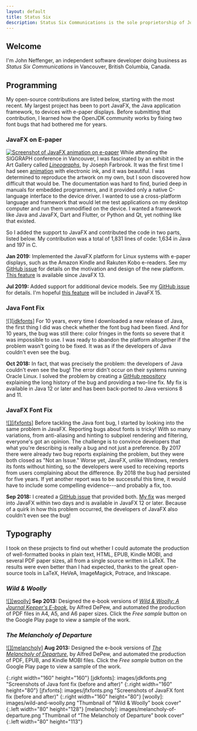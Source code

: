 ```yaml
---
layout: default
title: Status Six
description: Status Six Communications is the sole proprietorship of John Neffenger, an independent software developer in Vancouver BC.
---
```


## Welcome

I'm John Neffenger, an independent software developer doing business as *Status Six Communications* in Vancouver, British Columbia, Canada.

## Programming

My open-source contributions are listed below, starting with the most recent.
My largest project has been to port JavaFX, the Java application framework, to devices with e-paper displays.
Before submitting that contribution, I learned how the OpenJDK community works by fixing two font bugs that had bothered me for years.

### JavaFX on E-paper

[![][doll]][epd-javafx]
While attending the SIGGRAPH conference in Vancouver, I was fascinated by an exhibit in the Art Gallery called [*Lineographs*][lineographs], by Joseph Farbrook.
It was the first time I had seen [animation][dancer] with electronic ink, and it was beautiful.
I was determined to reproduce the artwork on my own, but I soon discovered how difficult that would be.
The documentation was hard to find, buried deep in manuals for embedded programmers, and it provided only a native C-language interface to the device driver.
I wanted to use a cross-platform language and framework that would let me test applications on my desktop computer and run them unmodified on the device.
I wanted a framework like Java and JavaFX, Dart and Flutter, or Python and Qt, yet nothing like that existed.

So I added the support to JavaFX and contributed the code in two parts, listed below.
My contribution was a total of 1,831 lines of code: 1,634 in Java and 197 in C.

**Jan 2019:**
Implemented the JavaFX platform for Linux systems with e-paper displays, such as the Amazon Kindle and Rakuten Kobo e-readers.
See my [GitHub issue][openjdk-jfx-339] for details on the motivation and design of the new platform.
[This feature][openjdk-jfx-369] is available since JavaFX 13.

**Jul 2019:**
Added support for additional device models.
See my [GitHub issue][openjdk-jfx-521] for details.
I'm hopeful [this feature][jfx-60] will be included in JavaFX 15.

### Java Font Fix

[![][jdkfonts]][openjdk-freetype]
For 10 years, every time I downloaded a new release of Java, the first thing I did was check whether the font bug had been fixed.
And for 10 years, the bug was still there: color fringes in the fonts so severe that it was impossible to use.
I was ready to abandon the platform altogether if the problem wasn't going to be fixed.
It was as if the developers of Java couldn't even see the bug.

**Oct 2018:**
In fact, that was precisely the problem: the developers of Java couldn't even see the bug!
The error didn't occur on their systems running Oracle Linux.
I solved the problem by creating a [GitHub repository][openjdk-freetype] explaining the long history of the bug and providing a two-line fix.
My fix is available in Java 12 or later and has been back-ported to Java versions 8 and 11.

### JavaFX Font Fix

[![][jfxfonts]][openjdk-jfx-229]
Before tackling the Java font bug, I started by looking into the same problem in JavaFX.
Reporting bugs about fonts is tricky!
With so many variations, from anti-aliasing and hinting to subpixel rendering and filtering, everyone's got an opinion.
The challenge is to convince developers that what you're describing is really a bug and not just a preference.
By 2017 there were already two bug reports explaining the problem, but they were both closed as "Not an Issue."
Worse yet, JavaFX, unlike Windows, renders its fonts without hinting, so the developers were used to receiving reports from users complaining about the difference.
By 2018 the bug had persisted for five years.
If yet another report was to be successful this time, it would have to include some compelling evidence---and probably a fix, too.

**Sep 2018:**
I created a [GitHub issue][openjdk-jfx-229] that provided both.
[My fix][openjdk-jfx-235] was merged into JavaFX within two days and is available in JavaFX 12 or later.
Because of a quirk in how this problem occurred, the developers of JavaFX also couldn't even see the bug!

## Typography

I took on these projects to find out whether I could automate the production of well-formatted books in plain text, HTML, EPUB, Kindle MOBI, and several PDF paper sizes, all from a single source written in LaTeX.
The results were even better than I had expected, thanks to the great open-source tools in LaTeX, HeVeA, ImageMagick, Potrace, and Inkscape.

### *Wild & Woolly*

[![][woolly]][play-woolly]
**Sep 2013:**
Designed the e-book versions of [*Wild & Woolly: A Journal Keeper's E-book*][play-woolly], by Alfred DePew, and automated the production of PDF files in A4, A5, and A6 paper sizes.
Click the *Free sample* button on the Google Play page to view a sample of the work.

### *The Melancholy of Departure*

[![][melancholy]][play-melancholy]
**Aug 2013:**
Designed the e-book versions of [*The Melancholy of Departure*][play-melancholy], by Alfred DePew, and automated the production of PDF, EPUB, and Kindle MOBI files.
Click the *Free sample* button on the Google Play page to view a sample of the work.

[epd-javafx]: https://github.com/jgneff/epd-javafx "JavaFX on E-Paper"
[lineographs]: http://s2014.siggraph.org/attendees/art-gallery/events/lineographs.html "Lineographs at SIGGRAPH 2014"
[dancer]: https://www.farbrook.net/lineographs/ "Dancer (with Micaela Gardner) by Joseph Farbrook"

[openjdk-jfx-339]: https://github.com/javafxports/openjdk-jfx/issues/339 "Issue #339, &ldquo;8217605: Add support for e-paper displays&rdquo;"
[openjdk-jfx-369]: https://github.com/javafxports/openjdk-jfx/pull/369 "Pull request #369, &ldquo;8217605: Add support for e-paper displays&rdquo;"
[openjdk-jfx-521]: https://github.com/javafxports/openjdk-jfx/issues/521 "Issue #521, &ldquo;8227425: Add support for e-paper displays on i.MX6 devices&rdquo;"
[jfx-60]: https://github.com/openjdk/jfx/pull/60 "Pull request #60, &ldquo;8227425: Add support for e-paper displays on i.MX6 devices&rdquo;"

[openjdk-freetype]: https://github.com/jgneff/openjdk-freetype "OpenJDK FreeType Font Fix"
[openjdk-jfx-229]: https://github.com/javafxports/openjdk-jfx/issues/229 "Issue #229, &ldquo;8188810: Reduce color fringes in FreeType subpixel rendering&rdquo;"
[openjdk-jfx-235]: https://github.com/javafxports/openjdk-jfx/pull/235 "Pull request #235, &ldquo;8188810: Fonts are blurry on Ubuntu 16.04 and Debian 9&rdquo;"

[play-woolly]: https://play.google.com/store/books/details/Alfred_DePew_Wild_Woolly?id=8c3_AAAAQBAJ "&ldquo;Wild &amp; Woolly&rdquo; on Google Play"
[play-melancholy]: https://play.google.com/store/books/details/Alfred_DePew_The_Melancholy_of_Departure?id=jc3_AAAAQBAJ "&ldquo;The Melancholy of Departure&rdquo; on Google Play"

[doll]: images/mechanical-doll.png "Screenshot of JavaFX animation on e-paper"
{:.right width="160" height="160"}
[jdkfonts]: images/jdkfonts.png "Screenshots of Java font fix (before and after)"
{:.right width="160" height="80"}
[jfxfonts]: images/jfxfonts.png "Screenshots of JavaFX font fix (before and after)"
{:.right width="160" height="80"}
[woolly]: images/wild-and-woolly.png "Thumbnail of &ldquo;Wild &amp; Woolly&rdquo; book cover"
{:.left width="80" height="128"}
[melancholy]: images/melancholy-of-departure.png "Thumbnail of &ldquo;The Melancholy of Departure&rdquo; book cover"
{:.left width="80" height="113"}
